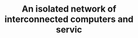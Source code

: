 ---
layout: answer
title: "An isolated network of interconnected computers and servic"
blurb: "<p>Amazon Virtual Private Cloud (VPC) is an isolated network of interconnected computers and services in the cloud.</p>
<p>You can learn more about Amazon"
quid: 217
---